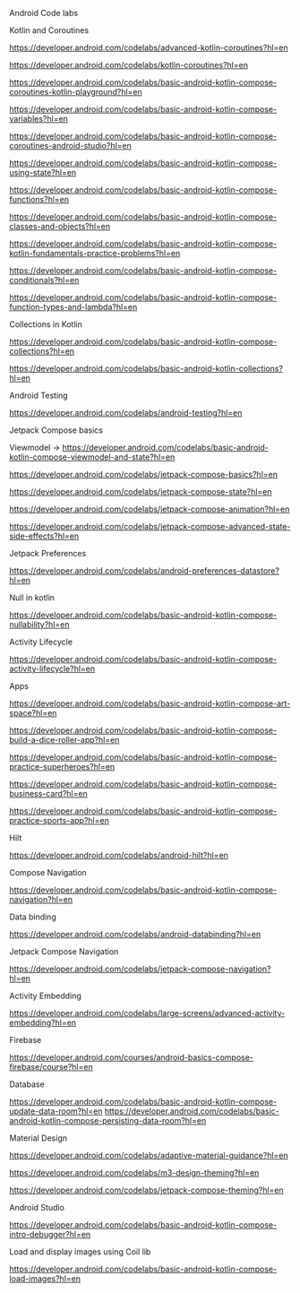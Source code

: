 Android Code labs 



Kotlin and Coroutines

https://developer.android.com/codelabs/advanced-kotlin-coroutines?hl=en

https://developer.android.com/codelabs/kotlin-coroutines?hl=en

https://developer.android.com/codelabs/basic-android-kotlin-compose-coroutines-kotlin-playground?hl=en

https://developer.android.com/codelabs/basic-android-kotlin-compose-variables?hl=en

https://developer.android.com/codelabs/basic-android-kotlin-compose-coroutines-android-studio?hl=en

https://developer.android.com/codelabs/basic-android-kotlin-compose-using-state?hl=en

https://developer.android.com/codelabs/basic-android-kotlin-compose-functions?hl=en

https://developer.android.com/codelabs/basic-android-kotlin-compose-classes-and-objects?hl=en

https://developer.android.com/codelabs/basic-android-kotlin-compose-kotlin-fundamentals-practice-problems?hl=en

https://developer.android.com/codelabs/basic-android-kotlin-compose-conditionals?hl=en

https://developer.android.com/codelabs/basic-android-kotlin-compose-function-types-and-lambda?hl=en


Collections in Kotlin

https://developer.android.com/codelabs/basic-android-kotlin-compose-collections?hl=en

https://developer.android.com/codelabs/basic-android-kotlin-collections?hl=en


Android Testing

https://developer.android.com/codelabs/android-testing?hl=en


Jetpack Compose basics 

Viewmodel -> https://developer.android.com/codelabs/basic-android-kotlin-compose-viewmodel-and-state?hl=en

https://developer.android.com/codelabs/jetpack-compose-basics?hl=en

https://developer.android.com/codelabs/jetpack-compose-state?hl=en

https://developer.android.com/codelabs/jetpack-compose-animation?hl=en

https://developer.android.com/codelabs/jetpack-compose-advanced-state-side-effects?hl=en


Jetpack Preferences 

https://developer.android.com/codelabs/android-preferences-datastore?hl=en


Null in kotlin 

https://developer.android.com/codelabs/basic-android-kotlin-compose-nullability?hl=en



Activity Lifecycle 

https://developer.android.com/codelabs/basic-android-kotlin-compose-activity-lifecycle?hl=en


Apps

https://developer.android.com/codelabs/basic-android-kotlin-compose-art-space?hl=en

https://developer.android.com/codelabs/basic-android-kotlin-compose-build-a-dice-roller-app?hl=en

https://developer.android.com/codelabs/basic-android-kotlin-compose-practice-superheroes?hl=en

https://developer.android.com/codelabs/basic-android-kotlin-compose-business-card?hl=en

https://developer.android.com/codelabs/basic-android-kotlin-compose-practice-sports-app?hl=en


Hilt 

https://developer.android.com/codelabs/android-hilt?hl=en


Compose Navigation

https://developer.android.com/codelabs/basic-android-kotlin-compose-navigation?hl=en



Data binding 

https://developer.android.com/codelabs/android-databinding?hl=en


Jetpack Compose Navigation 

https://developer.android.com/codelabs/jetpack-compose-navigation?hl=en


Activity Embedding 

https://developer.android.com/codelabs/large-screens/advanced-activity-embedding?hl=en


Firebase

https://developer.android.com/courses/android-basics-compose-firebase/course?hl=en


Database

https://developer.android.com/codelabs/basic-android-kotlin-compose-update-data-room?hl=en
https://developer.android.com/codelabs/basic-android-kotlin-compose-persisting-data-room?hl=en


Material Design

https://developer.android.com/codelabs/adaptive-material-guidance?hl=en

https://developer.android.com/codelabs/m3-design-theming?hl=en

https://developer.android.com/codelabs/jetpack-compose-theming?hl=en



Android Studio

https://developer.android.com/codelabs/basic-android-kotlin-compose-intro-debugger?hl=en


Load and display images using Coil lib

https://developer.android.com/codelabs/basic-android-kotlin-compose-load-images?hl=en
